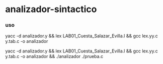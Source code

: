 # analizador-sintactico

### uso

 yacc -d analizador.y && lex LAB01_Cuesta_Salazar_Evilla.l && gcc lex.yy.c y.tab.c -o analizador

 
yacc -d analizador.y && lex LAB01_Cuesta_Salazar_Evilla.l && gcc lex.yy.c y.tab.c -o analizador && ./analizador ./prueba.c  